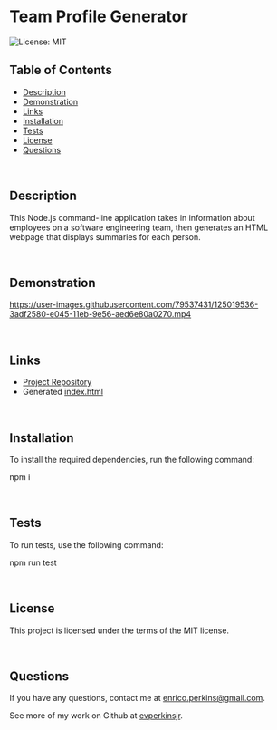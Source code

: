 # Team Profile Generator
![License: MIT](https://img.shields.io/badge/License-MIT-yellow.svg)

## Table of Contents
* [Description](#description)
* [Demonstration](#demonstration)
* [Links](#links)
* [Installation](#installation)
* [Tests](#tests)
* [License](#license)
* [Questions](#questions)
<p>&nbsp</p>

## Description
This Node.js command-line application takes in information about employees on a software engineering team, then generates an HTML webpage that displays summaries for each person.
<p>&nbsp</p>

## Demonstration
https://user-images.githubusercontent.com/79537431/125019536-3adf2580-e045-11eb-9e56-aed6e80a0270.mp4
<p>&nbsp</p>

## Links
- [Project Repository](https://github.com/evperkinsjr/team-profile-generator)
- Generated [index.html](./dist/index.html)
<p>&nbsp</p>

## Installation
To install the required dependencies, run the following command:
  
npm i
<p>&nbsp</p>

## Tests
To run tests, use the following command:

npm run test
<p>&nbsp</p>

## License
This project is licensed under the terms of the MIT license.
<p>&nbsp</p>

## Questions
If you have any questions, contact me at enrico.perkins@gmail.com.

See more of my work on Github at [evperkinsjr](https://github.com/evperkinsjr/).
